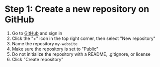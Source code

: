 # Step 1: Create a new repository on GitHub

1. Go to [GitHub](https://github.com) and sign in
2. Click the "+" icon in the top right corner, then select "New repository"
3. Name the repository `my-website`
4. Make sure the repository is set to "Public"
5. Do not initialize the repository with a README, .gitignore, or license
6. Click "Create repository"
